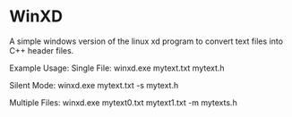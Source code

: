 # WinXD
A simple windows version of the linux xd program to convert text files into C++ header files.

Example Usage:
Single File: winxd.exe mytext.txt mytext.h

Silent Mode: winxd.exe mytext.txt -s mytext.h

Multiple Files: winxd.exe mytext0.txt mytext1.txt -m mytexts.h
